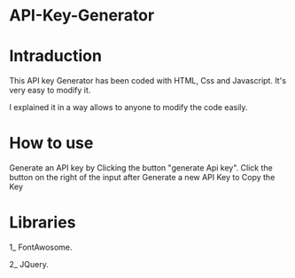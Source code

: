 # API-Key-Generator

# Intraduction
This API key Generator has been coded with HTML, Css and Javascript.
It's very easy to modify it.

I explained it in a way allows to anyone to modify the code easily.

# How to use 
Generate an API key by Clicking the button "generate Api key".
Click the button on the right of the input after Generate a new API Key to Copy the Key

# Libraries
1_ FontAwosome. 

2_ JQuery.
